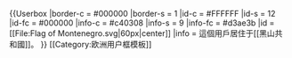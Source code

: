 {{Userbox
  |border-c = #000000
  |border-s = 1
  |id-c     = #FFFFFF
  |id-s     = 12
  |id-fc    = #000000
  |info-c   = #c40308
  |info-s   = 9
  |info-fc  = #d3ae3b
  |id       = [[File:Flag of Montenegro.svg|60px|center]]
  |info     = 這個用戶居住于[[黑山共和國]]。
}}
<noinclude>[[Category:欧洲用户框模板]]</noinclude>